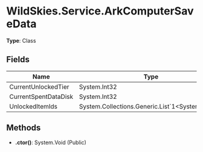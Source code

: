 ﻿# WildSkies.Service.ArkComputerSaveData

**Type**: Class

## Fields

| Name | Type | Access |
|------|------|--------|
| CurrentUnlockedTier | System.Int32 | Public |
| CurrentSpentDataDisk | System.Int32 | Public |
| UnlockedItemIds | System.Collections.Generic.List`1<System.String> | Public |

## Methods

- **.ctor()**: System.Void (Public)

